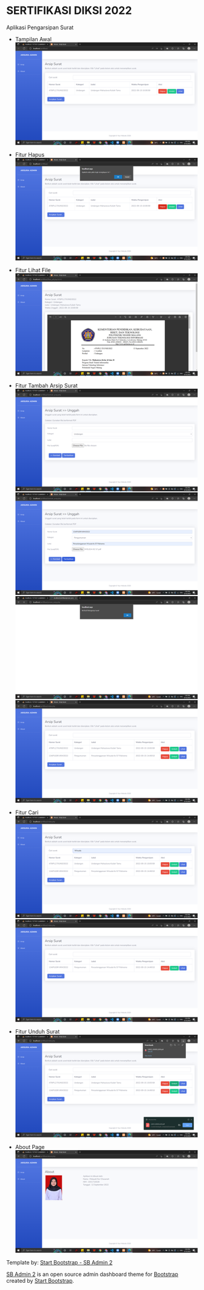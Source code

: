 # SERTIFIKASI DIKSI 2022

Aplikasi Pengarsipan Surat
- Tampilan Awal
![1](img/1.png)

- Fitur Hapus
![2](img/2.png)

- Fitur Lihat File
![3](img/3.png)

- Fitur Tambah Arsip Surat
![4](img/4.png)
![5](img/5.png)
![6](img/6.png)
![7](img/7.png)

- Fitur Cari
![8](img/8.png)
![9](img/9.png)

- Fitur Unduh Surat 
![11](img/11.png)

- About Page
![10](img/10.png)



Template by: 
[Start Bootstrap - SB Admin 2](https://startbootstrap.com/theme/sb-admin-2/)

[SB Admin 2](https://startbootstrap.com/theme/sb-admin-2/) is an open source admin dashboard theme for [Bootstrap](https://getbootstrap.com/) created by [Start Bootstrap](https://startbootstrap.com/).

